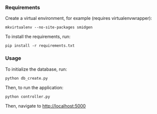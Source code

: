 ### Requirements
Create a virtual environment, for example (requires virtualenvwrapper):
```
mkvirtualenv --no-site-packages smidgen
```

To install the requirements, run:
```
pip install -r requirements.txt
```


### Usage

To initialize the database, run:
```
python db_create.py
```

Then, to run the application:
```
python controller.py
```

Then, navigate to [http://localhost:5000](http://localhost:5000)
